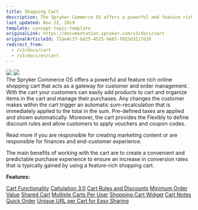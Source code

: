 ```yaml
---
title: Shopping Cart
description: The Spryker Commerce OS offers a powerful and feature rich online shopping cart that acts as a gateway for customer and order management.
last_updated: Nov 22, 2019
template: concept-topic-template
originalLink: https://documentation.spryker.com/v3/docs/cart
originalArticleId: 72ae4c37-bd25-4525-9e83-f023d3117d10
redirect_from:
  - /v3/docs/cart
  - /v3/docs/en/cart
---
```


<div class='feature-text'>
    <div class='feature-images'>
    <img class="light-mode" src="https://spryker.s3.eu-central-1.amazonaws.com/docs/Document+360/Capabilities+icons/light/cart.svg"/>
    <img class="dark-mode" src="https://spryker.s3.eu-central-1.amazonaws.com/docs/Document+360/Capabilities+icons/dark/cart.svg"/>
    </div>
    <div class="feature-text-wrap">
The Spryker Commerce OS offers a powerful and feature rich online shopping cart that acts as a gateway for customer and order management. With the cart your customers can easily add products to cart and organize items in the cart and manage their purchases. Any changes the customer makes within the cart trigger an automatic sum-recalculation that is immediately applied to the total in the sum. Pre-defined taxes are applied and shown automatically. Moreover, the cart provides the Flexibly to define discount rules and allow customers to apply vouchers and coupon codes.

Read more if you are responsible for creating marketing content or are responsible for finances and end-customer experience.

The main benefits of working with the cart are to create a convenient and predictable purchase experience to ensure an increase in conversion rates that is typically gained by using a feature-rich shopping cart.
</div>
</div>

**Features:**
<div>
<a class="feature-link" href="/docs/scos/dev/feature-walkthroughs/{{page.version}}/cart-feature-walkthrough/cart-functionality.html">Cart Functionality</a>
<a class="feature-link" href="/docs/scos/dev/feature-walkthroughs/{{page.version}}/cart-feature-walkthrough/calculation-3.0.html">Caltulation 3.0</a>   
<a class="feature-link" href="/docs/scos/user/features/{{page.version}}/promotions-discounts-feature-overview.html">Cart Rules and Discounts</a>   
<a class="feature-link" href="/docs/scos/user/shop-user-guides/{{page.version}}/shop-application-guide/cart/minimum-order-value-feature-overview.html">Minimum Order Value</a>   
<a class="feature-link" href="/docs/scos/user/shop-user-guides/{{page.version}}/shop-application-guide/cart/shared-cart-feature-overview.html">Shared Cart</a>   
<a class="feature-link" href="/docs/scos/user/shop-user-guides/{{page.version}}/shop-application-guide/cart/multiple-carts-per-user-feature-overview.html">Multiple Carts Per User</a>   
    <a class="feature-link" href="/docs/scos/user/shop-user-guides/{{page.version}}/shop-application-guide/cart/shopping-cart-widget-feature-overview.html">Shopping Cart Widget</a>  
    <a class="feature-link" href="/docs/scos/user/features/{{page.version}}/cart-feature-overview/cart-notes-overview.html">Cart Notes</a>  
    <a class="feature-link" href="/docs/scos/user/features/{{page.version}}/quick-add-to-cart-feature-overview.html">Quick Order</a>
<a class="feature-link" href="/docs/scos/user/features/{{page.version}}/shared-carts-feature-overview.html">Unique URL per Cart for Easy Sharing</a>   
    </div>
